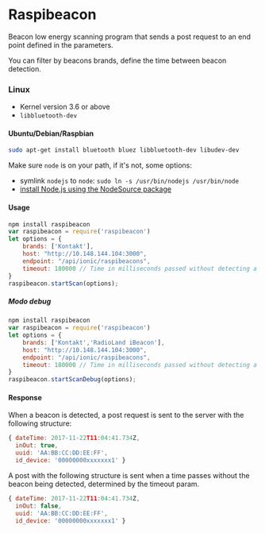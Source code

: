 # Raspibeacon

Beacon low energy scanning program that sends a post request to an end point defined in the parameters.

You can filter by beacons brands, define the time between beacon detection.

### Linux

 * Kernel version 3.6 or above
 * ```libbluetooth-dev```

#### Ubuntu/Debian/Raspbian

```sh
sudo apt-get install bluetooth bluez libbluetooth-dev libudev-dev
```

Make sure ```node``` is on your path, if it's not, some options:
 * symlink ```nodejs``` to ```node```: ```sudo ln -s /usr/bin/nodejs /usr/bin/node```
 * [install Node.js using the NodeSource package](https://nodejs.org/en/download/package-manager/#debian-and-ubuntu-based-linux-distributions)


#### Usage

```js
npm install raspibeacon
var raspibeacon = require('raspibeacon')
let options = {
    brands: ['Kontakt'],
    host: "http://10.148.144.104:3000",
    endpoint: "/api/ionic/raspibeacons",
    timeout: 180000 // Time in milliseconds passed without detecting a beacon inside the action radius
}
raspibeacon.startScan(options);
```

##### Modo debug

```js
npm install raspibeacon
var raspibeacon = require('raspibeacon')
let options = {
    brands: ['Kontakt','RadioLand iBeacon'],
    host: "http://10.148.144.104:3000",
    endpoint: "/api/ionic/raspibeacons",
    timeout: 180000 // Time in milliseconds passed without detecting a beacon inside the action radius  
}
raspibeacon.startScanDebug(options);
```

#### Response

When a beacon is detected, a post request is sent to the server with the following structure:

```js
{ dateTime: 2017-11-22T11:04:41.734Z,
  inOut: true,
  uuid: 'AA:BB:CC:DD:EE:FF',
  id_device: '00000000xxxxxxx1' }
```

A post with the following structure is sent when a time passes without the beacon being detected, determined by the timeout param.

```js
{ dateTime: 2017-11-22T11:04:41.734Z,
  inOut: false,
  uuid: 'AA:BB:CC:DD:EE:FF',
  id_device: '00000000xxxxxxx1' }
```